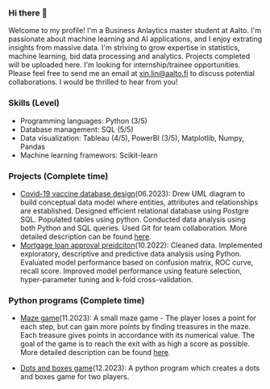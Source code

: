 ### Hi there 👋
Welcome to my profile! I'm a Business Anlaytics master student at Aalto. I'm passionate about machine learning and AI applications, and I enjoy extrating insights from massive data. I'm striving to grow expertise in statistics, machine learning, bid data processing and analytics. Projects completed will be uploaded here. I'm looking for internship/trainee opportunities. Please feel free to send me an email at xin.lin@aalto.fi to discuss potential collaborations. I would be thrilled to hear from you!

### Skills (Level)
* Programming languages: Python (3/5)
* Database management: SQL (5/5)
* Data visualization: Tableau (4/5), PowerBI (3/5), Matplotlib, Numpy, Pandas
* Machine learning framewors: Scikit-learn

### Projects (Complete time)
* [Covid-19 vaccine database design](https://github.com/xin4869/covid-19-vaccine-database-design)(06.2023):
Drew UML diagram to build conceptual data model where entities, attributes and relationships are established. Designed efficient relational database using Postgre SQL. Populated tables using python. Conducted data analysis using both Python and SQL queries. Used Git for team collaboration. More detailed description can be found [here](https://github.com/xin4869/covid-19-vaccine-database-design/blob/eea6e5a8f0fe02da0e7cba669d3d3247a33b1964/README.md).
* [Mortgage loan approval preidciton](https://github.com/xin4869/mortgage-loan-approaval-prediction)(10.2022):
Cleaned data. Implemented exploratory, descriptive and predictive data analysis using Python. Evaluated model performance based on confusion matrix, ROC curve, recall score. Improved model performance using feature selection, hyper-parameter tuning and k-fold cross-validation. 

### Python programs (Complete time)
* [Maze game](https://github.com/xin4869/maze_game)(11.2023):
  A small maze game - The player loses a point for each step, but can gain more points by finding treasures in the maze. Each treasure gives points in accordance with its numerical value. The goal of the game is to reach the exit with as high a score as possible. More detailed description can be found [here](https://github.com/xin4869/maze_game/blob/4347ba7a197b46d4214980da7137bb9dab6e1e7a/README.md).

* [Dots and boxes game](https://github.com/xin4869/Dots-and-Boxes-game)(12.2023):
  A python program which creates a dots and boxes game for two players. 
